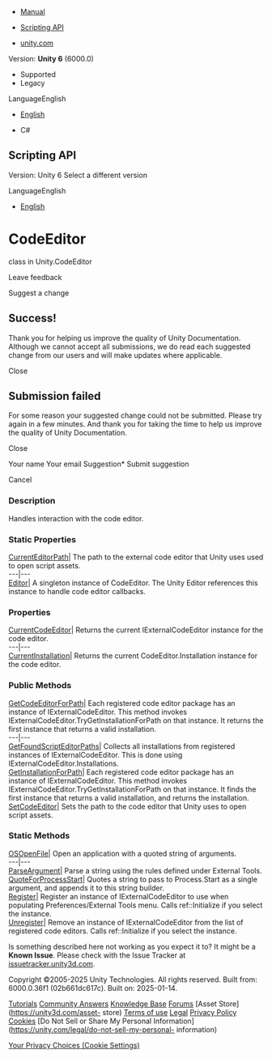 [ ]()

  * [Manual](../Manual/index.html)
  * [Scripting API](../ScriptReference/index.html)

  * [unity.com](https://unity.com/)

Version: **Unity 6** (6000.0)

  * Supported
  * Legacy

LanguageEnglish

  * [English]()

  * C#

[ ](https://docs.unity3d.com)

## Scripting API

Version: Unity 6 Select a different version

LanguageEnglish

  * [English]()

# CodeEditor

class in Unity.CodeEditor

Leave feedback

Suggest a change

## Success!

Thank you for helping us improve the quality of Unity Documentation. Although
we cannot accept all submissions, we do read each suggested change from our
users and will make updates where applicable.

Close

## Submission failed

For some reason your suggested change could not be submitted. Please <a>try
again</a> in a few minutes. And thank you for taking the time to help us
improve the quality of Unity Documentation.

Close

Your name Your email Suggestion* Submit suggestion

Cancel

[ ]()

### Description

Handles interaction with the code editor.

### Static Properties

[CurrentEditorPath](Unity.CodeEditor.CodeEditor.CurrentEditorPath.html)| The
path to the external code editor that Unity uses used to open script assets.  
---|---  
[Editor](Unity.CodeEditor.CodeEditor.Editor.html)| A singleton instance of
CodeEditor. The Unity Editor references this instance to handle code editor
callbacks.  
  
### Properties

[CurrentCodeEditor](Unity.CodeEditor.CodeEditor.CurrentCodeEditor.html)|
Returns the current IExternalCodeEditor instance for the code editor.  
---|---  
[CurrentInstallation](Unity.CodeEditor.CodeEditor.CurrentInstallation.html)|
Returns the current CodeEditor.Installation instance for the code editor.  
  
### Public Methods

[GetCodeEditorForPath](Unity.CodeEditor.CodeEditor.GetCodeEditorForPath.html)|
Each registered code editor package has an instance of IExternalCodeEditor.
This method invokes IExternalCodeEditor.TryGetInstallationForPath on that
instance. It returns the first instance that returns a valid installation.  
---|---  
[GetFoundScriptEditorPaths](Unity.CodeEditor.CodeEditor.GetFoundScriptEditorPaths.html)|
Collects all installations from registered instances of IExternalCodeEditor.
This is done using IExternalCodeEditor.Installations.  
[GetInstallationForPath](Unity.CodeEditor.CodeEditor.GetInstallationForPath.html)|
Each registered code editor package has an instance of IExternalCodeEditor.
This method invokes IExternalCodeEditor.TryGetInstallationForPath on that
instance. It finds the first instance that returns a valid installation, and
returns the installation.  
[SetCodeEditor](Unity.CodeEditor.CodeEditor.SetCodeEditor.html)| Sets the path
to the code editor that Unity uses to open script assets.  
  
### Static Methods

[OSOpenFile](Unity.CodeEditor.CodeEditor.OSOpenFile.html)| Open an application
with a quoted string of arguments.  
---|---  
[ParseArgument](Unity.CodeEditor.CodeEditor.ParseArgument.html)| Parse a
string using the rules defined under External Tools.  
[QuoteForProcessStart](Unity.CodeEditor.CodeEditor.QuoteForProcessStart.html)|
Quotes a string to pass to Process.Start as a single argument, and appends it
to this string builder.  
[Register](Unity.CodeEditor.CodeEditor.Register.html)| Register an instance of
IExternalCodeEditor to use when populating Preferences/External Tools menu.
Calls ref::Initialize if you select the instance.  
[Unregister](Unity.CodeEditor.CodeEditor.Unregister.html)| Remove an instance
of IExternalCodeEditor from the list of registered code editors. Calls
ref::Initialize if you select the instance.  
  
Is something described here not working as you expect it to? It might be a
**Known Issue**. Please check with the Issue Tracker at
[issuetracker.unity3d.com](https://issuetracker.unity3d.com).

Copyright ©2005-2025 Unity Technologies. All rights reserved. Built from:
6000.0.36f1 (02b661dc617c). Built on: 2025-01-14.

[Tutorials](https://unity3d.com/learn) [Community
Answers](https://answers.unity3d.com) [Knowledge
Base](https://support.unity3d.com/hc/en-us)
[Forums](https://forum.unity3d.com) [Asset Store](https://unity3d.com/asset-
store) [Terms of use](https://docs.unity3d.com/Manual/TermsOfUse.html)
[Legal](https://unity.com/legal) [Privacy
Policy](https://unity.com/legal/privacy-policy)
[Cookies](https://unity.com/legal/cookie-policy) [Do Not Sell or Share My
Personal Information](https://unity.com/legal/do-not-sell-my-personal-
information)

[Your Privacy Choices (Cookie Settings)](javascript:void\(0\);)

